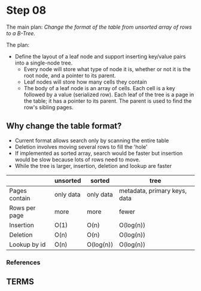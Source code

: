 # Step 08

The main plan:
_Change the format of the table from unsorted array of rows to a B-Tree._

The plan:
- Define the layout of a leaf node and support inserting key/value pairs into a single-node tree.
  - Every node will store what type of node it is, whether or not it is the root node, and a pointer to its parent.
  - Leaf nodes will store how many cells they contain
  - The body of a leaf node is an array of cells. Each cell is a key followed by a value (serialized row).
  Each leaf of the tree is a page in the table; it has a pointer to its parent. The parent is used to find the row's sibling pages.



## Why change the table format?
- Current format allows search only by scanning the entire table
- Deletion involves moving several rows to fill the 'hole'
- If implemented as sorted array, search would be faster but insertion would be slow because lots of rows need to move.
- While the tree is larger, insertion, deletion and lookup are faster

|             |unsorted |sorted   |tree                        |
|-------------|---------|---------|----------------------------|
|Pages contain|only data|only data|metadata, primary keys, data|
|Rows per page|more     |more     |fewer                       |
|Insertion    |O(1)     |O(n)     |O(log(n))                   |
|Deletion     |O(n)     |O(n)     |O(log(n))                   |
|Lookup by id |O(n)     |O(log(n))|O(log(n))                   |

### References

## TERMS